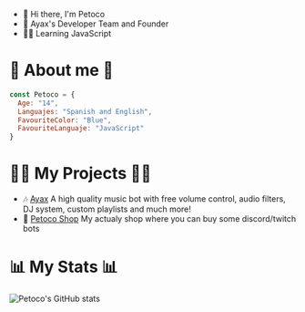- 👋 Hi there, I'm Petoco
- 🍒 Ayax's Developer Team and Founder
- 👨‍💻 Learning JavaScript

# 💫 About me 💫
```js
const Petoco = {
  Age: "14",
  Languajes: "Spanish and English",
  FavouriteColor: "Blue",
  FavouriteLanguaje: "JavaScript"
}
```

# 👨‍💻 My Projects 👨‍💻
- 🎶 [Ayax](https://ayax-xyz.glitch.me) A high quality music bot with free volume control, audio filters, DJ system, custom playlists and much more!
- 💸 [Petoco Shop](https://discord.gg/wxTMnE2Y52) My actualy shop where you can buy some discord/twitch bots

# 📊 My Stats 📊
![Petoco's GitHub stats](https://github-readme-stats.vercel.app/api?username=Petoco&show_icons=true&theme=Gradient)
